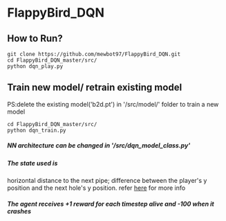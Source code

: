 # FlappyBird_DQN

## How to Run?
```
git clone https://github.com/mewbot97/FlappyBird_DQN.git
cd FlappyBird_DQN_master/src/
python dqn_play.py
```

## Train new model/ retrain existing model
PS:delete the existing model('b2d.pt') in '/src/model/' folder to train a new model
```
cd FlappyBird_DQN_master/src/
python dqn_train.py
```
##### NN architecture can be changed in '/src/dqn_model_class.py'

##### The state used is 
 horizontal distance to the next pipe;
 difference between the player's y position and the next hole's y position.
 refer [here](https://github.com/Talendar/flappy-bird-gym) for more info
##### The agent receives +1 reward for each timestep alive and -100 when it crashes
